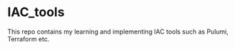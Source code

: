 # IAC_tools
This repo contains my learning and implementing IAC tools such as Pulumi, Terraform etc.
